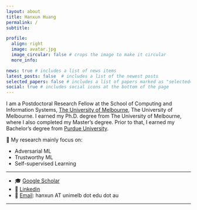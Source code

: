 ```yaml
---
layout: about
title: Hanxun Huang
permalink: /
subtitle:

profile:
  align: right
  image: avatar.jpg
  image_circular: false # crops the image to make it circular
  more_info: 

news: true # includes a list of news items
latest_posts: false  # includes a list of the newest posts
selected_papers: false # includes a list of papers marked as "selected={true}"
social: true # includes social icons at the bottom of the page
---
```


I am a Postdoctoral Research Fellow at the School of Computing and Information Systems, [The University of Melbourne](https://cis.unimelb.edu.au/), The University of Melbourne. I earned my Ph.D. degree from The University of Melbourne, where I also completed my Master’s degree. Prior to that, I earned my Bachelor’s degree from [Purdue University](https://www.cs.purdue.edu/). 

🔭 My research mainly focus on:
- Adversarial ML
- Trustworthy ML
- Self-supervised Learning

---
- 🎓 [Google Scholar](https://scholar.google.com.au/citations?user=8CxZe3IAAAAJ&hl=en)
- 💼 [Linkedin](https://www.linkedin.com/in/hanxunh/)
- 📧 [Email](): hanxun AT unimelb dot edu dot au

---



